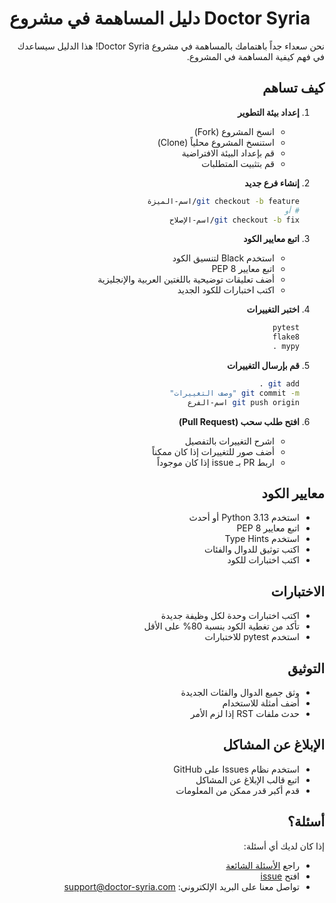 # دليل المساهمة في مشروع Doctor Syria

<div dir="rtl">

نحن سعداء جداً باهتمامك بالمساهمة في مشروع Doctor Syria! هذا الدليل سيساعدك في فهم كيفية المساهمة في المشروع.

## كيف تساهم

1. **إعداد بيئة التطوير**
   - انسخ المشروع (Fork)
   - استنسخ المشروع محلياً (Clone)
   - قم بإعداد البيئة الافتراضية
   - قم بتثبيت المتطلبات

2. **إنشاء فرع جديد**
   ```bash
   git checkout -b feature/اسم-الميزة
   # أو
   git checkout -b fix/اسم-الإصلاح
   ```

3. **اتبع معايير الكود**
   - استخدم Black لتنسيق الكود
   - اتبع معايير PEP 8
   - أضف تعليقات توضيحية باللغتين العربية والإنجليزية
   - اكتب اختبارات للكود الجديد

4. **اختبر التغييرات**
   ```bash
   pytest
   flake8
   mypy .
   ```

5. **قم بإرسال التغييرات**
   ```bash
   git add .
   git commit -m "وصف التغييرات"
   git push origin اسم-الفرع
   ```

6. **افتح طلب سحب (Pull Request)**
   - اشرح التغييرات بالتفصيل
   - أضف صور للتغييرات إذا كان ممكناً
   - اربط PR بـ issue إذا كان موجوداً

## معايير الكود

- استخدم Python 3.13 أو أحدث
- اتبع معايير PEP 8
- استخدم Type Hints
- اكتب توثيق للدوال والفئات
- اكتب اختبارات للكود

## الاختبارات

- اكتب اختبارات وحدة لكل وظيفة جديدة
- تأكد من تغطية الكود بنسبة 80% على الأقل
- استخدم pytest للاختبارات

## التوثيق

- وثق جميع الدوال والفئات الجديدة
- أضف أمثلة للاستخدام
- حدث ملفات RST إذا لزم الأمر

## الإبلاغ عن المشاكل

- استخدم نظام Issues على GitHub
- اتبع قالب الإبلاغ عن المشاكل
- قدم أكبر قدر ممكن من المعلومات

## أسئلة؟

إذا كان لديك أي أسئلة:
- راجع [الأسئلة الشائعة](https://khaled8809.github.io/doctor-syria-v2/faq.html)
- افتح [issue](https://github.com/khaled8809/doctor-syria-v2/issues)
- تواصل معنا على البريد الإلكتروني: support@doctor-syria.com

</div>
